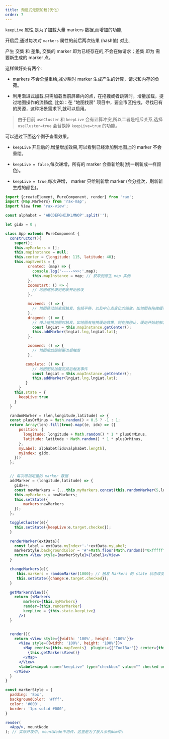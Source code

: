 ```yaml
---
title: 渐进式无限加载(优化)
order: 7
---
```


`keepLive` 属性,是为了加载大量 markers 数据,而增加的功能,

开启后,通过每次对 `markers` 属性的前后两次结果 (hash值) 对比,

产生 交集 和 差集, 交集的 marker 即为已经存在的,不会在做请求；差集 即为 需要新生成的 marker 点。

这样做好处有两个:

- markers 不会全量重绘,减少瞬时 marker 生成产生的计算，请求和内存的负荷。

- 利用渐进式加载,只需加载当前屏幕内的点，在拖拽或者跳转时，增量加载，提过地图操作的流畅度, 比如：在 "地图找房" 项目中，要全市区拖拽，寻找已有的房源，这种场景需求下,就可以启用。

> 由于目前 `useCluster` 和 `keepLive` 会有计算冲突,所以二者是相斥关系,选择 `useCluster=true` 会替换掉 `keepLive=true` 的功能。


可以通过下面这个例子查看效果。

+ `keepLive` 开启后的,增量增加效果,可以看到已经添加到地图上的 marker 不会重绘。

+ `keepLive = false`,每次递增，所有的 marker 会重新绘制(统一刷新成一样颜色)。

+ `keepLive = true`,每次递增， marker 只绘制新增 marker (会分批次，刷新新生成的颜色)。



```jsx
import {createElement, PureComponent, render} from 'rax';
import {Map,Markers} from 'rax-map';
import View from 'rax-view';

const alphabet = 'ABCDEFGHIJKLMNOP'.split('');

let gidx = 0 ;

class App extends PureComponent {
  constructor(){
    super();
    this.myMarkers = [];
    this.mapInstance = null;
    this.center = {longitude: 115, latitude: 40};
    this.mapEvents = {
          created: (map) => {
            console.log('----->>>:',map);
            this.mapInstance = map; // 获取到原生 map 实例
          },
          zoomstart: () => {
            // 地图缩放级别更改开始触发
          },

          moveend: () => {
            // 地图移动结束后触发，包括平移，以及中心点变化的缩放。如地图有拖拽缓动效果，则在缓动结束后触发
          },
          dragend: () => {
            // 停止拖拽地图时触发。如地图有拖拽缓动效果，则在拽停止，缓动开始前触发
            const lngLat = this.mapInstance.getCenter();
            this.addMarker(lngLat.lng,lngLat.lat);
          },

          zoomend: () => {
            // 地图缩放级别更改后触发
          },

         complete: () => {
            // 地图图块加载完成后触发事件
            const lngLat = this.mapInstance.getCenter();
            this.addMarker(lngLat.lng,lngLat.lat);
         }
      }
    this.state = {
      keepLive:true
    }
  }

  randomMarker = (len,longitude,latitude) => {
  const plusOrMinus = Math.random() < 0.5 ? -1 : 1;
  return Array(len).fill(true).map((e, idx) => ({
      position: {
        longitude: longitude + Math.random() * 1 * plusOrMinus,
        latitude: latitude + Math.random() * 1 * plusOrMinus,
      },
      myLabel: alphabet[idx%alphabet.length],
      myIndex: gidx,
    }))
  };


  // 每次增加定量的 marker 数据
  addMarker = (longitude,latitude) => {
    gidx++;
    const newMarkers = [...this.myMarkers.concat(this.randomMarker(5,longitude,latitude))];
    this.myMarkers = newMarkers;
    this.setState({
        markers:newMarkers
    });
  };

  toggleCluster(e){
    this.setState({keepLive:e.target.checked});
  }

  renderMarker(extData){
    const label = extData.myIndex+'-'+extData.myLabel;
    markerStyle.backgroundColor = '#'+Math.floor(Math.random()*0xffffff).toString(16);
    return <View style={markerStyle}>{label}</View>
  }

  changeMarkers(e){
     this.markers = randomMarker(1000); // 触发 Markers 的 state 状态改变
     this.setState({change:e.target.checked});
  }

  getMarkersView(){
    return (<Markers
        markers={this.myMarkers}
        render={this.renderMarker}
        keepLive = {this.state.keepLive}
      />)
  }


  render(){
    return <View style={{width: '100%', height: '100%'}}>
      <View style={{width: '100%', height: '100%'}}>
        <Map events={this.mapEvents}  plugins={['ToolBar']} center={this.center} zoom={8}>
          {this.getMarkersView()}
        </Map>
      </View>
      <label><input name="keepLive" type="checkbox" value="" checked onClick={ (e) => { this.toggleCluster(e) } }/> keepLive : {String(this.state.keepLive)} </label>
    </View>
  }
}

const markerStyle = {
  padding: '8px',
  backgroundColor: '#fff',
  color: '#000',
  border: '1px solid #000',
}

render(
  <App/>, mountNode
); // 实际开发中, mountNode不用传，这里是为了放入示例dom中;
```

